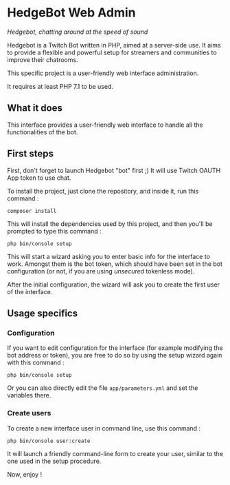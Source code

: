 # HedgeBot Web Admin

*Hedgebot, chatting around at the speed of sound*

Hedgebot is a Twitch Bot written in PHP, aimed at a server-side use. It aims to provide a
flexible and powerful setup for streamers and communities to improve their chatrooms.

This specific project is a user-friendly web interface administration.

It requires at least PHP 7.1 to be used.

## What it does

This interface provides a user-friendly web interface to handle all the functionalities of the bot.

## First steps
First, don't forget to launch Hedgebot "bot" first ;)
It will use Twitch OAUTH App token to use chat.

To install the project, just clone the repository, and inside it, run this command :

`composer install`

This will install the dependencies used by this project, and then you'll be prompted to type this command :

`php bin/console setup`

This will start a wizard asking you to enter basic info for the interface to work. Amongst them is the bot token, which should have been set in the bot configuration (or not, if you are using *unsecured* tokenless mode).

After the initial configuration, the wizard will ask you to create the first user of the interface.

## Usage specifics

### Configuration

If you want to edit configuration for the interface (for example modifying the bot address or token), you are free to do so by using the setup wizard again with this command :

`php bin/console setup`

Or you can also directly edit the file `app/parameters.yml` and set the variables there.

### Create users

To create a new interface user in command line, use this command :

`php bin/console user:create`

It will launch a friendly command-line form to create your user, similar to the one used in the setup procedure.

Now, enjoy !